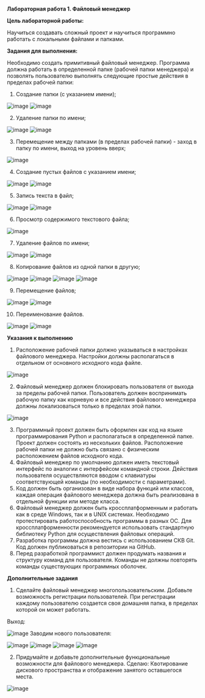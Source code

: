 ﻿**Лабораторная работа 1. Файловый менеджер**

**Цель лабораторной работы:**

Научиться создавать сложный проект и научиться программно работать с локальными файлами и папками.

**Задания для выполнения:**

Необходимо создать примитивный файловый менеджер. Программа должна работать в определенной папке (рабочей папки менеджера) и позволять пользователю выполнять следующие простые действия в пределах рабочей папки:

1. Создание папки (с указанием имени);

![image](https://user-images.githubusercontent.com/70803921/141638425-c1c4d7ff-ddb4-41a3-a3ce-a55b345a16d0.png)
![image](https://user-images.githubusercontent.com/70803921/141638667-04bdd81e-f126-4b8f-933a-6fb821bf8763.png)

2. Удаление папки по имени;

![image](https://user-images.githubusercontent.com/70803921/141638826-1380dde5-72a3-4198-8bc5-9dd3b4332b40.png)
![image](https://user-images.githubusercontent.com/70803921/141638937-814e2293-a991-42d4-afed-cc33c1abe615.png)

3. Перемещение между папками (в пределах рабочей папки) - заход в папку по имени, выход на уровень вверх;

![image](https://user-images.githubusercontent.com/70803921/141639393-4d0aedec-b9a4-4788-b80c-894161a01991.png)

4. Создание пустых файлов с указанием имени;

![image](https://user-images.githubusercontent.com/70803921/141639567-28d1754f-73bc-4244-91a4-604ad51e66ff.png)
![image](https://user-images.githubusercontent.com/70803921/141639911-29ac223f-82fa-4e96-b0b7-3f0aa5553811.png)

5. Запись текста в файл;

![image](https://user-images.githubusercontent.com/70803921/141640199-59175156-529b-4a2e-80d8-4b1a5ffbc4bd.png)
![image](https://user-images.githubusercontent.com/70803921/141640347-0e2a0e3f-7314-41de-a55e-c70cb728166e.png)

6. Просмотр содержимого текстового файла;

![image](https://user-images.githubusercontent.com/70803921/141640525-c1b5ba80-c862-42d8-b753-d60d0f3c9047.png)

7. Удаление файлов по имени;

![image](https://user-images.githubusercontent.com/70803921/141640889-e6bf4bd1-20eb-4d16-84e3-e192276474a3.png)
![image](https://user-images.githubusercontent.com/70803921/141641063-b89f1a4b-3706-4fcf-85bd-88e394d46e6d.png)

8. Копирование файлов из одной папки в другую;

![image](https://user-images.githubusercontent.com/70803921/141641507-afead430-194b-42f5-bb74-a78083cc3a80.png)
![image](https://user-images.githubusercontent.com/70803921/141641632-735f8f71-680c-43ae-baf6-f5abe039bbd9.png)
![image](https://user-images.githubusercontent.com/70803921/141641764-c11f6321-2df3-4f13-88cd-2ab6699995ef.png)
![image](https://user-images.githubusercontent.com/70803921/141641883-8895f885-6c2b-4b32-b9e4-bab2c7ca3598.png)

9. Перемещение файлов;

![image](https://user-images.githubusercontent.com/70803921/141642031-623feda2-a431-403f-96bd-732b4d98865d.png)
![image](https://user-images.githubusercontent.com/70803921/141642045-4c52233a-533d-42f4-b9ec-fa45ce93ab45.png)

10. Переименование файлов.

![image](https://user-images.githubusercontent.com/70803921/141642053-c66e61c8-f9b0-4575-af62-2a0ab665a880.png)
![image](https://user-images.githubusercontent.com/70803921/141642060-8ad22576-8a5e-498d-85ae-242e0586391b.png)

**Указания к выполнению**

1. Расположение рабочей папки должно указываться в настройках файлового менеджера. Настройки должны располагаться в отдельном от основного исходного кода файле.

![image](https://user-images.githubusercontent.com/70803921/141642080-83767ddb-13f2-4aaa-bf8d-0a250c374a5a.png)

2. Файловый менеджер должен блокировать пользователя от выхода за пределы рабочей папки. Пользователь должен воспринимать рабочую папку как корневую и все действия файлового менеджера должны локализоваться только в пределах этой папки.

![image](https://user-images.githubusercontent.com/70803921/141642114-f80c59dc-2203-482e-88eb-0ce8db3da9ce.png)

3. Программный проект должен быть оформлен как код на языке программирования Python и располагаться в определенной папке. Проект должен состоять из нескольких файлов. Расположение рабочей папки не должно быть связано с физическим расположением файлов исходного кода.
4. Файловый менеджер по умолчанию должен иметь текстовый интерфейс по аналогии с интерфейсом командной строки. Действия пользователя осуществляются вводом с клавиатуры соответствующей команды (по необходимости с параметрами).
5. Код должен быть организован в виде набора функций или классов, каждая операция файлового менеджера должна быть реализована в отдельной функции или методе класса.
6. Файловый менеджер должен быть кроссплатформенным и работать как в среде Windows, так и в UNIX системах. Необходимо протестировать работоспособность программы в разных ОС. Для кроссплатформенности рекомендуется использовать стандартную библиотеку Python для осуществления файловых операций.
7. Разработка программы должна вестись с использованием СКВ Git. Код должен публиковаться в репозитории на GitHub.
8. Перед разработкой программист должен продумать названия и структуру команд для пользователя. Команды не должны повторять команды существующих программных оболочек.

**Дополнительные задания**

1. Сделайте файловый менеджер многопользовательским. Добавьте возможность регистрации пользователей. При регистрации каждому пользователю создается своя домашняя папка, в пределах которой он может работать.

Выход:

![image](https://user-images.githubusercontent.com/70803921/141642130-bc6a66da-bff4-43f6-8ed5-4d6cab192000.png)
Заводим нового пользователя:

![image](https://user-images.githubusercontent.com/70803921/141642140-7c894348-3abf-48b8-a2fd-8af430a6d79b.png)
![image](https://user-images.githubusercontent.com/70803921/141642211-2edcfdf5-6f84-45f9-be14-201ec0a647fb.png)
![image](https://user-images.githubusercontent.com/70803921/141642203-0206281a-36aa-451a-b546-729822fa9d18.png)
![image](https://user-images.githubusercontent.com/70803921/141642217-51201104-4f7b-4469-90ed-3b42a7cfd4da.png)

2. Придумайте и добавьте дополнительные функциональные возможности для файлового менеджера. Сделаю: Квотирование дискового пространства и отображение занятого оставшегося места.

![image](https://user-images.githubusercontent.com/70803921/141642229-ef7e7a35-3506-452a-a614-5e77a83e4655.png)

